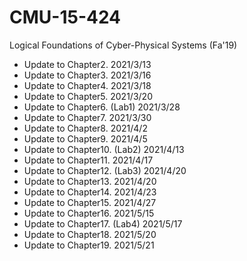 # CMU-15-424
Logical Foundations of Cyber-Physical Systems (Fa'19)
+ Update to Chapter2.  2021/3/13
+ Update to Chapter3.  2021/3/16
+ Update to Chapter4.  2021/3/18
+ Update to Chapter5.  2021/3/20
+ Update to Chapter6. (Lab1)  2021/3/28
+ Update to Chapter7.  2021/3/30
+ Update to Chapter8.  2021/4/2
+ Update to Chapter9.  2021/4/5
+ Update to Chapter10. (Lab2)  2021/4/13
+ Update to Chapter11. 2021/4/17
+ Update to Chapter12. (Lab3) 2021/4/20
+ Update to Chapter13. 2021/4/20
+ Update to Chapter14. 2021/4/23
+ Update to Chapter15. 2021/4/27
+ Update to Chapter16. 2021/5/15
+ Update to Chapter17. (Lab4) 2021/5/17
+ Update to Chapter18. 2021/5/20
+ Update to Chapter19. 2021/5/21